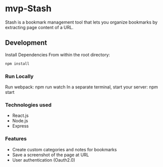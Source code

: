 # mvp-Stash
Stash is a bookmark management tool that lets you organize bookmarks by extracting page content of a URL.

## Development
Install Dependencies
From within the root directory:

```sh 
npm install 
```
### Run Locally
Run webpack: npm run watch
In a separate terminal, start your server: npm start

### Technologies used
- React.js
- Node.js
- Express

### Features
- Create custom categories and notes for bookmarks
- Save a screenshot of the page at URL
- User authentication (Oauth2.0)

